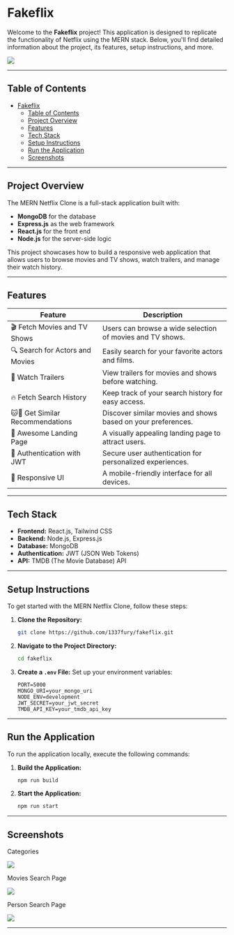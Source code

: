 # Fakeflix

Welcome to the **Fakeflix** project! This application is designed to replicate the functionality of Netflix using the MERN stack. Below, you'll find detailed information about the project, its features, setup instructions, and more.

<img src="https://dl.dropbox.com/scl/fi/ei7yabda77z4ft3qfes77/home-page.png?rlkey=5x8jrpp5qgxrxh59r3gvw724f&st=74w23oco&dl=0" />

---

## Table of Contents

- [Fakeflix](#fakeflix)
	- [Table of Contents](#table-of-contents)
	- [Project Overview](#project-overview)
	- [Features](#features)
	- [Tech Stack](#tech-stack)
	- [Setup Instructions](#setup-instructions)
	- [Run the Application](#run-the-application)
	- [Screenshots](#screenshots)

---

## Project Overview

The MERN Netflix Clone is a full-stack application built with:

- **MongoDB** for the database
- **Express.js** as the web framework
- **React.js** for the front end
- **Node.js** for the server-side logic

This project showcases how to build a responsive web application that allows users to browse movies and TV shows, watch trailers, and manage their watch history.

---

## Features

| Feature                         | Description                                      |
|---------------------------------|--------------------------------------------------|
| 🎬 Fetch Movies and TV Shows    | Users can browse a wide selection of movies and TV shows. |
| 🔍 Search for Actors and Movies  | Easily search for your favorite actors and films. |
| 🎥 Watch Trailers               | View trailers for movies and shows before watching. |
| 🔥 Fetch Search History          | Keep track of your search history for easy access. |
| 🐱👤 Get Similar Recommendations  | Discover similar movies and shows based on your preferences. |
| 💙 Awesome Landing Page          | A visually appealing landing page to attract users. |
| 🔐 Authentication with JWT      | Secure user authentication for personalized experiences. |
| 📱 Responsive UI                | A mobile-friendly interface for all devices. |

---

## Tech Stack

- **Frontend:** React.js, Tailwind CSS
- **Backend:** Node.js, Express.js
- **Database:** MongoDB
- **Authentication:** JWT (JSON Web Tokens)
- **API:** TMDB (The Movie Database) API

---

## Setup Instructions

To get started with the MERN Netflix Clone, follow these steps:

1. **Clone the Repository:**
   ```bash
   git clone https://github.com/1337fury/fakeflix.git
   ```

2. **Navigate to the Project Directory:**
   ```bash
   cd fakeflix
   ```

3. **Create a `.env` File:**
   Set up your environment variables:
   ```plaintext
   PORT=5000
   MONGO_URI=your_mongo_uri
   NODE_ENV=development
   JWT_SECRET=your_jwt_secret
   TMDB_API_KEY=your_tmdb_api_key
   ```

---

## Run the Application

To run the application locally, execute the following commands:

1. **Build the Application:**
   ```bash
   npm run build
   ```

2. **Start the Application:**
   ```bash
   npm run start
   ```

---

## Screenshots

Categories

<img src="https://dl.dropbox.com/scl/fi/pu7bj8zz5crjyrhnlooty/sliders-min.png?rlkey=40hj6usxcq3vfj2hqg59gpmhc&st=cmz33rnz&dl=0" />

Movies Search Page

<img src="https://dl.dropbox.com/scl/fi/0eb62t7lvl9xr2q6t9w7e/movie-search.png?rlkey=cn8mdsaohvrxuptur1bjbi290&st=6xdjjdll&dl=0" />

Person Search Page

<img src="https://dl.dropbox.com/scl/fi/rhg3lnmedtnmfynherenq/person-search.png?rlkey=p7pzuyo8mdk2gsj7thrlrfl9x&st=n7k5xh5i&dl=0" />

---
